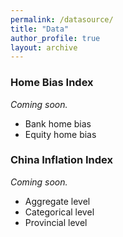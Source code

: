 ```yaml
---
permalink: /datasource/
title: "Data"
author_profile: true
layout: archive
---
```


### Home Bias Index 
*Coming soon.*
- Bank home bias 
- Equity home bias

### China Inflation Index
*Coming soon.*
- Aggregate level
- Categorical level
- Provincial level

<!-- {% include base_path %}

{% for post in site.datasource reversed %}
  {% include archive-single.html %}
{% endfor %} -->
